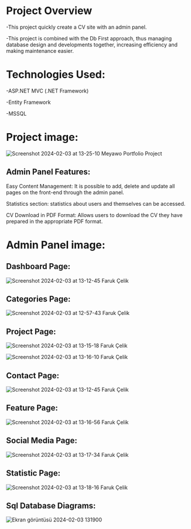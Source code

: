 <h1>Project Overview</h1>

-This project quickly create a CV site with an admin panel.

-This project is combined with the Db First approach, thus managing database design and developments together, increasing efficiency and making maintenance easier.

<h1>Technologies Used:</h1>

-ASP.NET MVC (.NET Framework)

-Entity Framework

-MSSQL

<h1>Project image:</h1>

![Screenshot 2024-02-03 at 13-25-10 Meyawo Portfolio Project](https://github.com/Faruk-Celik/MeyawoPortfolio/assets/72822335/97022eb7-6d65-48f4-83b7-51319d951ee2)

<h2>Admin Panel Features:</h2>

Easy Content Management: It is possible to add, delete and update all pages on the front-end through the admin panel.

Statistics section: statistics about users and themselves can be accessed.

CV Download in PDF Format: Allows users to download the CV they have prepared in the appropriate PDF format.

<h1>Admin Panel image: </h1>

<h2>Dashboard Page: </h2>

![Screenshot 2024-02-03 at 13-12-45 Faruk Çelik](https://github.com/Faruk-Celik/MeyawoPortfolio/assets/72822335/e3f024f0-eff7-4a00-8c3f-f4de5ec30825)

<h2>Categories Page: </h2>
  
![Screenshot 2024-02-03 at 12-57-43 Faruk Çelik](https://github.com/Faruk-Celik/MeyawoPortfolio/assets/72822335/3e3fb308-a942-4e98-93f9-55c9ff27e298)

<h2>Project Page:</h2>

![Screenshot 2024-02-03 at 13-15-18 Faruk Çelik](https://github.com/Faruk-Celik/MeyawoPortfolio/assets/72822335/efa2581d-f0a6-4935-ad24-dbad34cd64d3)

![Screenshot 2024-02-03 at 13-16-10 Faruk Çelik](https://github.com/Faruk-Celik/MeyawoPortfolio/assets/72822335/f24542b4-f8b2-498c-bd76-f23220ccde23)

<h2>Contact Page:</h2>

![Screenshot 2024-02-03 at 13-12-45 Faruk Çelik](https://github.com/Faruk-Celik/MeyawoPortfolio/assets/72822335/90494341-9f7a-452a-9bd8-ae91769cb391)

<h2>Feature Page:</h2>

![Screenshot 2024-02-03 at 13-16-56 Faruk Çelik](https://github.com/Faruk-Celik/MeyawoPortfolio/assets/72822335/9416f5e4-a437-4266-aa32-0451a9f70e89)

<h2>Social Media Page:</h2>

![Screenshot 2024-02-03 at 13-17-34 Faruk Çelik](https://github.com/Faruk-Celik/MeyawoPortfolio/assets/72822335/d0be1677-84c6-49b8-86a0-d164b8e0e6a8)

<h2>Statistic Page: </h2>

![Screenshot 2024-02-03 at 13-18-16 Faruk Çelik](https://github.com/Faruk-Celik/MeyawoPortfolio/assets/72822335/7a7038e1-1649-4b2b-9813-cd3bb1a663ad)

<h2>Sql Database Diagrams: </h2>
  
![Ekran görüntüsü 2024-02-03 131900](https://github.com/Faruk-Celik/MeyawoPortfolio/assets/72822335/9655c69e-ec60-404a-b86b-71c6394a9595)

